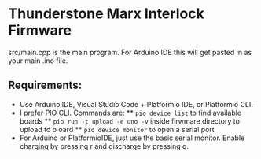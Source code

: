# Thunderstone Marx Interlock Firmware

src/main.cpp is the main program. For Arduino IDE this will get pasted in as your main .ino file.

## Requirements:
* Use Arduino IDE, Visual Studio Code + Platformio IDE, or Platformio CLI.
* I prefer PIO CLI. Commands are:
** ```pio device list``` to find available boards
** ```pio run -t upload -e uno -v``` inside firwmare directory to upload to b oard
** ```pio device monitor``` to open a serial port
* For Arduino or PlatformioIDE, just use the basic serial monitor. Enable charging by pressing r and discharge by pressing q.
